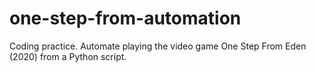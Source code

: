 # one-step-from-automation
Coding practice. Automate playing the video game One Step From Eden (2020) from a Python script.
